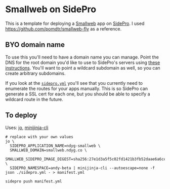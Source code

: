 # Smallweb on SidePro

This is a template for deploying a [Smallweb](https://www.smallweb.run)
app on [SidePro](https://docs.sidepro.cloud/). I used
https://github.com/pomdtr/smallweb-fly as a reference.

## BYO domain name

To use this you'll need to have a domain name you can manage. Point the DNS for
the root domain you'd like to use to SidePro's servers using [these
instructions](https://docs.sidepro.cloud/deploying-apps/?h=custom+domain#custom-domains-and-urls).
You'll want to point a wildcard subdomain as well, so you can create arbitrary
subdomains.

If you look at the
[`sidepro.yml`](https://github.com/cablehead/smallweb-sidepro/blob/main/sidepro.yml)
you'll see that you currently need to enumerate the routes for your apps
manually. This is so SidePro can generate a SSL cert for each one, but you
should be able to specify a wildcard route in the future.

## To deploy

Uses: [jo](https://github.com/jpmens/jo), [minijinja-cli](https://github.com/mitsuhiko/minijinja)

```shell
# replace with your own values
jo \
  SIDEPRO_APPLICATION_NAME=ndyg-smallweb \
  SMALLWEB_DOMAIN=smallweb.ndyg.co \
  SMALLWEB_SIDEPRO_IMAGE_DIGEST=sha256:27e1d3a5f5c02fd1421b3fb52daae6a6ceb9b78d5d66109d196858a20cf63066 \
  SIDEPRO_NAMESPACE=andy-beta | minijinja-cli --autoescape=none -f json ./sidepro.yml - > manifest.yml

sidepro push manifest.yml
```

